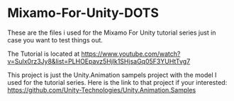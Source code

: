 # Mixamo-For-Unity-DOTS

These are the files i used for the Mixamo For Unity tutorial series just in case you want to test things out.

The Tutorial is located at https://www.youtube.com/watch?v=Sulx0rz3Jy8&list=PLHOEpavz5Hjlk1SHjsaGq05F3YUHtTvg7

This project is just the Unity.Animation sampels project with the model I used for the tutorial series. Here is the link to that project if your interested: https://github.com/Unity-Technologies/Unity.Animation.Samples


